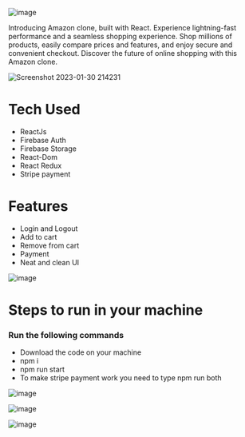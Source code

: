 ![image](https://user-images.githubusercontent.com/80787027/215532770-9c2e051e-0bd9-44e3-8323-d8f911b78c98.png)

Introducing Amazon clone, built with React. Experience lightning-fast performance and a seamless shopping experience. Shop millions of products, easily compare prices and features, and enjoy secure and convenient checkout. Discover the future of online shopping with this Amazon clone.

![Screenshot 2023-01-30 214231](https://user-images.githubusercontent.com/80787027/215531205-9c87be7a-8fa8-4e35-a1ef-53524b733e24.jpg)

# Tech Used
  * ReactJs
  * Firebase Auth
  *  Firebase Storage
  * React-Dom
  * React Redux
  * Stripe payment
    
# Features
  * Login and Logout
  * Add to cart
  * Remove from cart
  * Payment
  * Neat and clean UI

![image](https://user-images.githubusercontent.com/80787027/229798622-9fe91237-2a71-4a81-b8be-f18a60d720e7.png)

# Steps to run in your machine
### Run the following commands
  * Download the code on your machine
  * npm i
  * npm run start
  * To make stripe payment work you need to type npm run both

![image](https://user-images.githubusercontent.com/80787027/229798810-7116252a-171e-4032-ba6d-bdb6cc3c877f.png)

![image](https://user-images.githubusercontent.com/80787027/229800725-4d464565-4e4b-4989-9e12-6f27641bfbc0.png)

![image](https://user-images.githubusercontent.com/80787027/229800946-3e99aa86-3e2b-4420-a711-b6133d2c3399.png)
